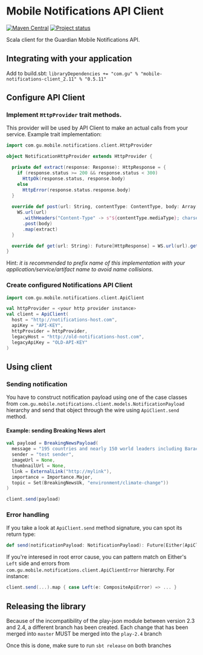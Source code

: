 # Mobile Notifications API Client

[![Maven Central](https://img.shields.io/maven-central/v/com.gu/mobile-notifications-client_2.11.svg)](https://maven-badges.herokuapp.com/maven-central/com.gu/mobile-notifications-client_2.11)
[![Project status](https://img.shields.io/badge/status-active-brightgreen.svg)](#status)

Scala client for the Guardian Mobile Notifications API.

## Integrating with your application
Add to build.sbt: `libraryDependencies += "com.gu" % "mobile-notifications-client_2.11" % "0.5.11"`
## Configure API Client
### Implement `HttpProvider` trait methods. 
This provider will be used by API Client to make an actual calls from your service. Example trait implementation:

```scala
import com.gu.mobile.notifications.client.HttpProvider

object NotificationHttpProvider extends HttpProvider {

  private def extract(response: Response): HttpResponse = {
    if (response.status >= 200 && response.status < 300)
      HttpOk(response.status, response.body)
    else
      HttpError(response.status.response.body)
  }
  
  override def post(url: String, contentType: ContentType, body: Array[Byte]): Future[HttpResponse] = {
    WS.url(url)
      .withHeaders("Content-Type" -> s"${contentType.mediaType}; charset=${contentType.charset}")
      .post(body)
      .map(extract)
  }

  override def get(url: String): Future[HttpResponse] = WS.url(url).get().map(extract)
}
```
Hint: *it is recommended to prefix name of this implementation with your application/service/artifact name to avoid name collisions*.
### Create configured Notifications API Client

```scala
import com.gu.mobile.notifications.client.ApiClient

val httpProvider = <your http provider instance>
val client = ApiClient(
  host = "http://notifications-host.com", 
  apiKey = "API-KEY", 
  httpProvider = httpProvider, 
  legacyHost = "http://old-notifications-host.com",
  legacyApiKey = "OLD-API-KEY"
)
```
## Using client
### Sending notification
You have to construct notification payload using one of the case classes from `com.gu.mobile.notifications.client.models.NotificationPayload` hierarchy
and send that object through the wire using `ApiClient.send` method. 
#### Example: sending Breaking News alert
```scala
val payload = BreakingNewsPayload(
  message = "195 countries and nearly 150 world leaders including Barack Obama and Xi Jinping meet in Paris for COP21 UN climate change conference",
  sender = "test sender",
  imageUrl = None,
  thumbnailUrl = None,
  link = ExternalLink("http://mylink"),
  importance = Importance.Major,
  topic = Set(BreakingNewsUk, "environment/climate-change"))
)

client.send(payload)
```
### Error handling
If you take a look at `ApiClient.send` method signature, you can spot its return type:

```scala
def send(notificationPayload: NotificationPayload): Future[Either[ApiClientError, Unit]]
```

If you're interesed in root error cause, you can pattern match on Either's `Left` side and errors from `com.gu.mobile.notifications.client.ApiClientError` hierarchy.
For instance:

```scala
client.send(...).map { case Left(e: CompositeApiError) => ... }
```
## Releasing the library

Because of the incompatibility of the play-json module between version 2.3 and 2.4, a different branch has been created.
Each change that has been merged into ````master```` MUST be merged into the ````play-2.4```` branch

Once this is done, make sure to run ````sbt release```` on both branches